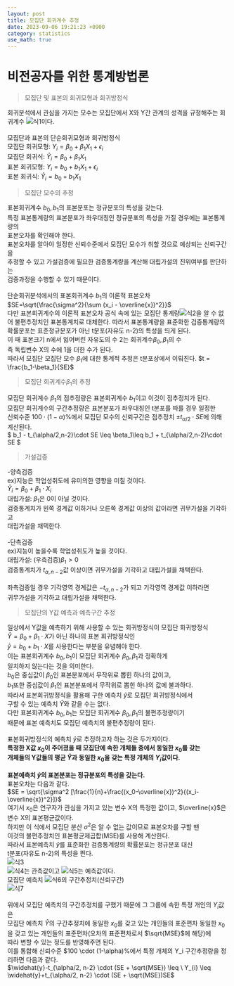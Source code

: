 ```yaml
---
layout: post
title: 모집단 회귀계수 추정    
date: 2023-09-06 19:21:23 +0900
category: statistics 
use_math: true
---
```

# 비전공자를 위한 통계방법론    
> 모집단 및 표본의 회귀모형과 회귀방정식    

회귀분석에서 관심을 가지는 모수는 모집단에서 X와 Y간 관계의 성격을 규정해주는 회귀계수 ![식1](https://latex.codecogs.com/svg.image?\beta_{1})이다.
<br>  
모집단과 표본의 단순회귀모형과 회귀방정식   
모집단 회귀모형: $Y_i = \beta_0 + \beta_1 X_1 + \epsilon_i$  
모집단 회귀식: $\widehat{Y}_i = \beta_0 + \beta_1 X_1$  
표본 회귀모형: $Y_i = b_0 + b_1 X_1 + \epsilon_i$  
표본 회귀식: $\widehat{Y}_i = b_0 + b_1 X_1$
<br>  

> 모집단 모수의 추정  

표본회귀계수 $b_0, b_1$의 표본분포는 정규분포의 특성을 갖는다.  
특정 표본통계량의 표본분포가 좌우대칭인 정규분포의 특성을 가질 경우에는 표본통계량의  
표본오차를 확인해야 한다.  
표본오차를 알아야 일정한 신뢰수준에서 모집단 모수가 취할 것으로 예상되는 신뢰구간을  
추정할 수 있고 가설검증에 필요한 검증통계량을 계산해 대립가설의 진위여부를 판단하는  
검증과정을 수행할 수 있기 때문이다.
<br>  
단순회귀분석에서의 표본회귀계수 $b_1$의 이론적 표본오차  
$SE=\sqrt{\frac{\sigma^2}{\sum (x_i - \overline{x})^2}}$   
다만 표본회귀계수의 이론적 표본오차 공식 속에 있는 모집단 통계량![식2](https://latex.codecogs.com/svg.image?\sigma^2&space;)을 알 수  
없어 불편추정치인 표본통계치로 대체한다. 따라서 표본통계량을 표준화한 검증통계량의  
확률분포는 표준정규분포가 아닌 t분포(자유도 n-2)의 특성을 띄게 된다.  
이 때 표본크기 n에서 잃어버린 자유도의 수 2는 회귀계수$\beta_0, \beta_1$의 수  
즉 독립변수 X의 수에 1을 더한 수가 된다.  
따라서 모집단 모집단 모수 $\beta_1$에 대한 통계적 추정은 t분포상에서 이뤄진다. 
$t = \frac{b_1-\beta_1}{SE}$
<br>  

> 모집단 회귀계수$\beta_1$의 추정  

모집단 회귀계수 $\beta_1$의 점추정량은 표본회귀계수 $b_1$이고 이것이 점추정치가 된다.  
모집단 회귀계수의 구간추정량은 표본분포가 좌우대칭인 t분포를 따를 경우 일정한  
신뢰수준 $100\cdot(1-\alpha)$%에서 모집단 모수의 신뢰구간은 점추정치 $\pm t_{\alpha/2}\cdot SE$에 의해 계산된다.  
$ b_1 - t_{\alpha/2,n-2}\cdot SE \leq \beta_1\leq b_1 + t_{\alpha/2,n-2}\cdot SE $
<br>  

> 가설검증  

-양측검증  
ex)지능은 학업성취도에 유미의한 영향을 미칠 것이다.  
$\widehat{Y}_{i} = \beta_{0} + \beta_{1} \cdot X_{i}$  
대립가설: $\beta_{1}$은 0이 아닐 것이다.  
검증통계치가 왼쪽 경계값 이하거나 오른쪽 경계값 이상의 값이라면 귀무가설을 기각하고  
대립가설을 채택한다.
<br>    
-단측검증  
ex)지능이 높을수록 학업성취도가 높을 것이다.  
대립가설: (우측검증)$\beta_1 >0$  
검증통계치가 $t_{\alpha, n-2}$값 이상이면 귀무가설을 기각하고 대립가설을 채택한다.
<br>  
좌측검증일 경우 기각영역 경계값은 $-t_{\alpha, n-2}$가 되고 기각영역 경계값 이하라면  
귀무가설을 기각하고 대립가설을 채택한다.
<br>  

> 모집단의 Y값 예측과 예측구간 추정  

일상에서 Y값을 예측하기 위해 사용할 수 있는 회귀방정식이 모집단 회귀방정식  
$\widehat{Y}=\beta_0 + \beta_1 \cdot X$가 아닌 하나의 표본 회귀방정식인  
$\widehat{y}=b_0 + b_1 \cdot X$를 사용한다는 부분을 유념해야 한다.  
이는 표본회귀계수 $b_0, b_1$이 모집단 회귀계수 $\beta_0, \beta_1$과 정확하게  
일치하지 않는다는 것을 의미한다.  
$b_0$은 중심값이 $\beta_0$인 표본분포에서 무작위로 뽑힌 하나의 값이고,  
$b_1$또한 중심값이 $\beta_1$인 표본분포에서 무작위로 뽑힌 하나의 값에 불과하다.  
따라서 표본회귀방정식을 활용해 구한 예측치 $\widehat{y}$로 모집단 회귀방정식에서  
구할 수 있는 예측치 $\widehat{Y}$와 같을 수는 없다.  
다만 표본회귀계수 $b_0, b_1$는 모집단 회귀계수 $\beta_0, \beta_1$의 불편추정량이기  
때문에 표본 예측치도 모집단 예측치의 불편추정량이 된다.
<br>    
표본회귀방정식의 예측치 $\widehat{y}$로 추정하고자 하는 것은 두가지이다.  
**특정한 X값 $x_0$이 주어졌을 때 모집단에 속한 개체들 중에서 동일한 $x_0$를 갖는**  
**개체들의 Y값들의 평균 $\widehat{Y}$과 동일한 $x_0$을 갖는 특정 개체의 $Y_i$값이다.**
<br>  
**표본예측치 $\widehat{y}$의 표본분포는 정규분포의 특성을 갖는다.**  
표본오차는 다음과 같다.  
$SE = \sqrt{\sigma^2 [\frac{1}{n}+\frac{(x_0-\overline{x})^2}{(x_i-\overline{x})^2}]}$  
여기서 $x_0$은 연구자가 관심을 가지고 있는 변수 X의 특정한 값이고, $\overline{x}$은  
변수 X의 표본평균값이다.  
하지만 이 식에서 모집단 분산 $\sigma^2$은 알 수 없는 값이므로 표본오차를 구할 땐  
이것의 불편추정치인 표본평균제곱합(MSE)를 사용해 계산한다.  
따라서 표본예측치 $\widehat{y}$를 표준화한 검증통계량의 확률분포는 정규분포 대신  
t분포(자유도 n-2)의 특성을 띈다.  
![식3](https://latex.codecogs.com/svg.image?MSE=\frac{1}{n}\sum_{i=1}^{n}(Y_i-\widehat{Y}_i)^2&space;)  
![식4](https://latex.codecogs.com/svg.image?Y_i)는 관측값이고 ![식5](https://latex.codecogs.com/svg.image?\widehat{Y}_i&space;)는 예측값이다.  
모집단 예측치 ![식6](https://latex.codecogs.com/svg.image?\widehat{Y}&space;)의 구간추정치(신뢰구간)  
![식7](https://latex.codecogs.com/svg.image?\widehat{y}-t_{\alpha/2,n-2}\cdot&space;SE\leq\widehat{Y}\leq\widehat{y}&plus;t_{\alpha/2,n-2}\cdot&space;SE&space;)
<br>  
위에서 모집단 예측치의 구간추정치를 구했기 때문에 그 그룹에 속한 특정 개인의 $Y_i$값은  
모집단 예측치 $\widehat{Y}$의 구간추정치에 동일한 $x_0$를 갖고 있는 개인들의 표준편차 
동일한 $x_0$을 갖고 있는 개인들의 표준편차(오차의 표준편차로서 $\sqrt{MSE}$에 해당)에  
따라 변할 수 있는 정도를 반영해주면 된다.  
이를 통합해 신뢰수준 $100 \cdot (1-\alpha)%에서 특정 개체의 Y_i 구간추정량을 정리하면 다음과 같다.  
$\widehat{y}-t_{\alpha/2, n-2} \cdot (SE + \sqrt{MSE}) \leq \ Y_{i} \leq  \widehat{y}+t_{\alpha/2, n-2} \cdot (SE + \sqrt{MSE})SE$  